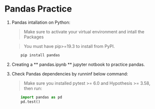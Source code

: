 # Pandas Practice

1. Pandas intallation on Python:

    > Make sure to activate your virtual environment and intall the Packages

    > You must have pip>=19.3 to install from PyPI.

    ```python
        pip install pandas
    ```
2. Creating a ** pandas.ipynb ** jupyter notbook to practice pandas.

3. Check Pandas dependencies by runninf below command:

    > Make sure you installed pytest >= 6.0 and Hypothesis >= 3.58, then run:

    ```python
        import pandas as pd
        pd.test()
    ```